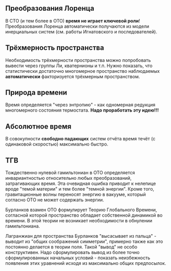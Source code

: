 ## Преобразования Лоренца
В СТО (и тем более в ОТО) **время не играет ключевой роли**! Преобразования Лоренца автоматически получаются из модели инерциальных систем (см. работы Игнатовского и последователей).

## Трёхмерность пространства
Необходимость трёхмерности пространства можно попробовать вывести через группы Ли, кватернионы и т.п. Нужно показать, что статистически достаточно многомерное пространство наблюдаемых **автоматически** факторизуется трёхмерным пространством.

## Природа времени
Время определяется "через энтропию" - как одномерная редукция многомерного состояния термостата.
**Надо проработать эту идею!!!**

## Абсолютное время
В совокупности **свободно падающих** систем отчёта время течёт (с одинаковой скоростью) максимально быстро.

## ТГВ
Тождественно нулевой гамильтониан в ОТО определяется инвариантностью относительно любых преобразований, затрагивающих время. Эта очевидная ошибка приводит к нелепице вроде "темой материи" и тем более "темной энергии". Кроме того, гравитационные волны переносят энергию в вакууме, который согласно ОТО не может содержать энергии.

Бурланков взамен ОТО формулирует Теорию Глобального Времени, согласной которой пространство обладает собственной динамикой во времени. В этой теории не возникает необходимости в обнулении гамильтониана.

Лагранжиан для пространства Бурланков "высасывает из пальца" - выводит из "общих соображений симметрии", примерно также как это постоянно делается в теории поля. Такой "вывод" не особо конструктивен. Надо сформулировать вывод из более точно сформулированных начальных условий - показать неизбежность появления этих уравнений исходя из максимально общих предпосылок.